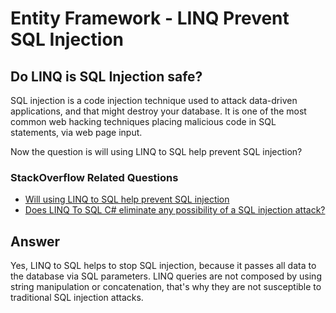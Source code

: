 # Entity Framework - LINQ Prevent SQL Injection

## Do LINQ is SQL Injection safe? 

SQL injection is a code injection technique used to attack data-driven applications, and that might destroy your database. It is one of the most common web hacking techniques placing malicious code in SQL statements, via web page input.

Now the question is will using LINQ to SQL help prevent SQL injection?

### StackOverflow Related Questions

 - [Will using LINQ to SQL help prevent SQL injection](https://stackoverflow.com/questions/473173/will-using-linq-to-sql-help-prevent-sql-injection)
 - [Does LINQ To SQL C# eliminate any possibility of a SQL injection attack?](https://stackoverflow.com/questions/6853723/does-linq-to-sql-c-sharp-eliminate-any-possibility-of-a-sql-injection-attack)
## Answer

Yes, LINQ to SQL helps to stop SQL injection, because it passes all data to the database via SQL parameters. LINQ queries are not composed by using string manipulation or concatenation, that's why they are not susceptible to traditional SQL injection attacks.
